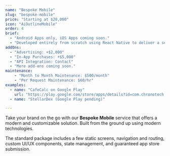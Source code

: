 ```yaml
---
name: "Bespoke Mobile"
slug: "bespoke-mobile"
price: "Starting at $20,000"
icon: "AiOutlineMobile"
order: 4
brief:
  - "Android Apps only, iOS Apps coming soon."
  - "Developed entirely from scratch using React Native to deliver a seamless and engaging user experience."
addOns:
  - "Advertising: +$2,000"
  - "In-App Purchases: +$5,000"
  - "API Integration: Contact"
  - "More add-ons coming soon."
maintenance:
    - "Month to Month Maintenance: $500/month"
    - "Per Request Maintenance: $60/hr"
examples:
  - name: "CafeCalc on Google Play"
    url: "https://play.google.com/store/apps/details?id=com.chronotech.CafeCalc"
  - name: "StellarDex (Google Play pending)"

---
```


Take your brand on the go with our **Bespoke Mobile** service that offers a modern and customizable solution. Built from the ground up using modern technologies.

The standard package includes a few static screens, navigation and routing, custom UI/UX components, state management, and guaranteed app store submission.